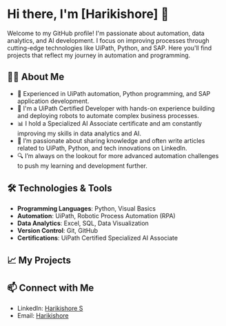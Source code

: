 # Hi there, I'm [Harikishore] 👋

Welcome to my GitHub profile! I'm passionate about automation, data analytics, and AI development. I focus on improving processes through cutting-edge technologies like UiPath, Python, and SAP. Here you'll find projects that reflect my journey in automation and programming.

## 🧑‍💻 About Me

- 🔧 Experienced in UiPath automation, Python programming, and SAP application development.
- 🚀 I'm a UiPath Certified Developer with hands-on experience building and deploying robots to automate complex business processes.
- 📊 I hold a Specialized AI Associate certificate and am constantly improving my skills in data analytics and AI.
- 📝 I’m passionate about sharing knowledge and often write articles related to UiPath, Python, and tech innovations on LinkedIn.
- 🔍 I’m always on the lookout for more advanced automation challenges to push my learning and development further.

## 🛠️ Technologies & Tools

- **Programming Languages**: Python, Visual Basics
- **Automation**: UiPath, Robotic Process Automation (RPA)
- **Data Analytics**: Excel, SQL, Data Visualization
- **Version Control**: Git, GitHub
- **Certifications**: UiPath Certified Specialized AI Associate

## 📈 My Projects

## 📫 Connect with Me

- LinkedIn: [Harikishore S](https://www.linkedin.com/in/harikishore205/)
- Email: [Harikishore](mailto:harikishore205@gmail.com)
